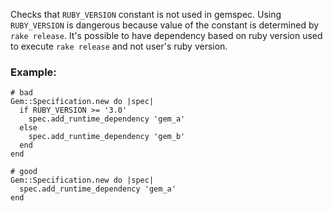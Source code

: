 Checks that `RUBY_VERSION` constant is not used in gemspec.
Using `RUBY_VERSION` is dangerous because value of the
constant is determined by `rake release`.
It's possible to have dependency based on ruby version used
to execute `rake release` and not user's ruby version.

### Example:

    # bad
    Gem::Specification.new do |spec|
      if RUBY_VERSION >= '3.0'
        spec.add_runtime_dependency 'gem_a'
      else
        spec.add_runtime_dependency 'gem_b'
      end
    end

    # good
    Gem::Specification.new do |spec|
      spec.add_runtime_dependency 'gem_a'
    end
